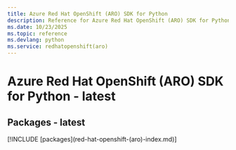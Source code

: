 ```yaml
---
title: Azure Red Hat OpenShift (ARO) SDK for Python
description: Reference for Azure Red Hat OpenShift (ARO) SDK for Python
ms.date: 10/23/2025
ms.topic: reference
ms.devlang: python
ms.service: redhatopenshift(aro)
---
```

# Azure Red Hat OpenShift (ARO) SDK for Python - latest
## Packages - latest
[!INCLUDE [packages](red-hat-openshift-(aro\)-index.md)]